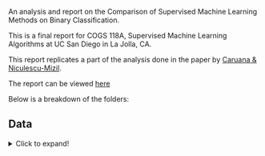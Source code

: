 An analysis and report on the Comparison of Supervised Machine Learning Methods on Binary Classification.

This is a final report for COGS 118A, Supervised Machine Learning Algorithms at UC San Diego in La Jolla, CA.

This report replicates a part of the analysis done in the paper by [Caruana & Niculescu-Mizil](https://www.cs.cornell.edu/~caruana/ctp/ct.papers/caruana.icml06.pdf).

The report can be viewed [here](https://github.com/enochli5907/Supervised-ML-Algorithm-Comparison/blob/master/Final%20Report.pdf)

Below is a breakdown of the folders:

## Data
<details>
  <summary>Click to expand!</summary>
    * Original Data
    * Help
</details>
